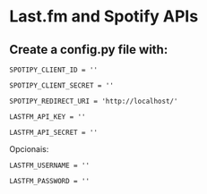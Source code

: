 # Last.fm and Spotify APIs

## Create a config.py file with:

`SPOTIPY_CLIENT_ID = ''`

`SPOTIPY_CLIENT_SECRET = ''`

`SPOTIPY_REDIRECT_URI = 'http://localhost/'`

`LASTFM_API_KEY = ''`

`LASTFM_API_SECRET = ''`

Opcionais:

`LASTFM_USERNAME = ''`

`LASTFM_PASSWORD = ''`
